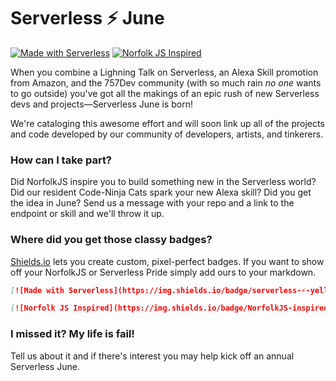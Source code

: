 # Serverless ⚡ June
[![Made with Serverless](https://img.shields.io/badge/serverless-⚡-yellow.svg?style=flat-square)](https://serverless.io) [![Norfolk JS Inspired](https://img.shields.io/badge/NorfolkJS-inspired-f3df49.svg?style=flat-square)](https://norfolkjs.org)

When you combine a Lighning Talk on Serverless, an Alexa Skill promotion from Amazon, and the 757Dev community (with so much rain _no one_ wants to go outside) you've got all the makings of an epic rush of new Serverless devs and projects—Serverless June is born!

We're cataloging this awesome effort and will soon link up all of the projects and code developed by our community of developers, artists, and tinkerers.

### How can I take part?
Did NorfolkJS inspire you to build something new in the Serverless world? Did our resident Code-Ninja Cats spark your new Alexa skill? Did you get the idea in June? Send us a message with your repo and a link to the endpoint or skill and we'll throw it up.

### Where did you get those classy badges?
[Shields.io](https://shields.io) lets you create custom, pixel-perfect badges. If you want to show off your NorfolkJS or Serverless Pride simply add ours to your markdown.
```markdown
[![Made with Serverless](https://img.shields.io/badge/serverless-⚡-yellow.svg?style=flat-square)](https://serverless.io)
```
```markdown
[![Norfolk JS Inspired](https://img.shields.io/badge/NorfolkJS-inspired-f3df49.svg?style=flat-square)](https://norfolkjs.org)
```

### I missed it? My life is fail!
Tell us about it and if there's interest you may help kick off an annual Serverless June. 